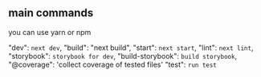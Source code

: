 ## main commands

you can use yarn or npm

"dev": `next dev`,
"build": "next build",
"start": `next start`,
"lint": `next lint`,
"storybook": `storybook for dev`,
"build-storybook": `build storybook`,
"@coverage": 'collect coverage of tested files'
"test": `run test`
   
 
